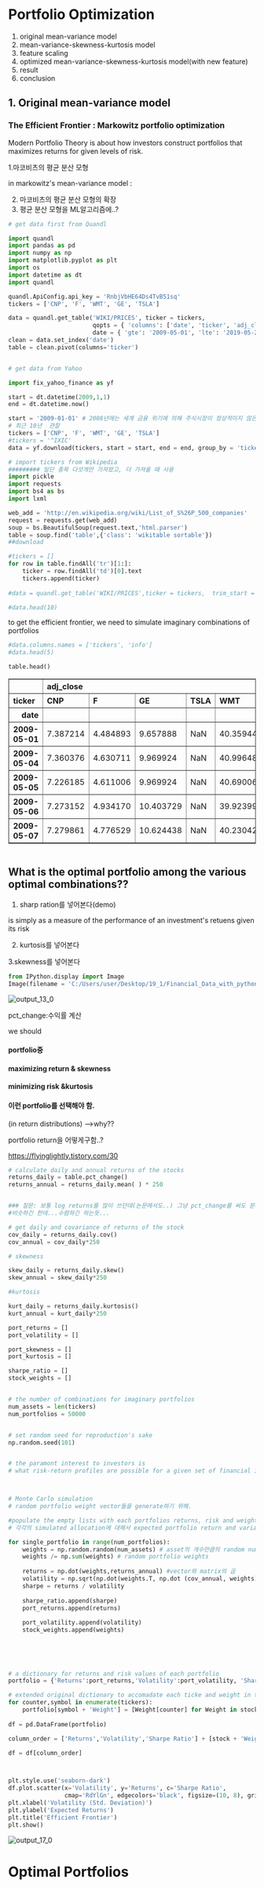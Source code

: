 
# Portfolio Optimization

1. original mean-variance model
2. mean-variance-skewness-kurtosis model
3. feature scaling
4. optimized mean-variance-skewness-kurtosis model(with new feature)
5. result
6. conclusion


## 1. Original mean-variance model
### The Efficient Frontier : Markowitz portfolio optimization 

Modern Portfolio Theory is about how investors construct portfolios that maximizes returns for given
levels of risk.


1.마코비츠의 평균 분산 모형

in markowitz's mean-variance model
: 


2. 마코비츠의 평균 분산 모형의 확장
3. 평균 분산 모형을 ML알고리즘에..?


```python
# get data first from Quandl

import quandl
import pandas as pd
import numpy as np
import matplotlib.pyplot as plt
import os
import datetime as dt
import quandl

quandl.ApiConfig.api_key = 'RnbjVbHE64Ds4TvB51sq'
tickers = ['CNP', 'F', 'WMT', 'GE', 'TSLA']

data = quandl.get_table('WIKI/PRICES', ticker = tickers,
                        qopts = { 'columns': ['date', 'ticker', 'adj_close'] },
                        date = { 'gte': '2009-05-01', 'lte': '2019-05-27' }, paginate=True)# 최근10년
clean = data.set_index('date')
table = clean.pivot(columns='ticker')
```


```python

```


```python
# get data from Yahoo

import fix_yahoo_finance as yf

start = dt.datetime(2009,1,1)
end = dt.datetime.now()

start = '2009-01-01' # 2008년에는 세계 금융 위기에 의해 주식시장이 정상적이지 않은 상태였으므로..
# 최근 10년  관찰
tickers = ['CNP', 'F', 'WMT', 'GE', 'TSLA']
#tickers = '^IXIC'
data = yf.download(tickers, start = start, end = end, group_by = 'tickers')

```


```python
# import tickers from Wikipedia
######### 일단 종목 다섯개만 가져왔고, 더 가져올 때 사용
import pickle
import requests
import bs4 as bs
import lxml

web_add = 'http://en.wikipedia.org/wiki/List_of_S%26P_500_companies'
request = requests.get(web_add)
soup = bs.BeautifulSoup(request.text,'html.parser')
table = soup.find('table',{'class': 'wikitable sortable'})
##download

#tickers = []
for row in table.findAll('tr')[1:]:
    ticker = row.findAll('td')[0].text
    tickers.append(ticker)
    
#data = quandl.get_table('WIKI/PRICES',ticker = tickers,  trim_start = start, trim_end = end,  authtoken = auth_tok)

```


```python
#data.head(10)
```

to get the efficient frontier, we need to simulate imaginary combinations of portfolios
 


```python
#data.columns.names = ['tickers', 'info']
#data.head(5)
```


```python
table.head()
```




<div>
<style scoped>
    .dataframe tbody tr th:only-of-type {
        vertical-align: middle;
    }

    .dataframe tbody tr th {
        vertical-align: top;
    }

    .dataframe thead tr th {
        text-align: left;
    }

    .dataframe thead tr:last-of-type th {
        text-align: right;
    }
</style>
<table border="1" class="dataframe">
  <thead>
    <tr>
      <th></th>
      <th colspan="5" halign="left">adj_close</th>
    </tr>
    <tr>
      <th>ticker</th>
      <th>CNP</th>
      <th>F</th>
      <th>GE</th>
      <th>TSLA</th>
      <th>WMT</th>
    </tr>
    <tr>
      <th>date</th>
      <th></th>
      <th></th>
      <th></th>
      <th></th>
      <th></th>
    </tr>
  </thead>
  <tbody>
    <tr>
      <th>2009-05-01</th>
      <td>7.387214</td>
      <td>4.484893</td>
      <td>9.657888</td>
      <td>NaN</td>
      <td>40.359445</td>
    </tr>
    <tr>
      <th>2009-05-04</th>
      <td>7.360376</td>
      <td>4.630711</td>
      <td>9.969924</td>
      <td>NaN</td>
      <td>40.996487</td>
    </tr>
    <tr>
      <th>2009-05-05</th>
      <td>7.226185</td>
      <td>4.611006</td>
      <td>9.969924</td>
      <td>NaN</td>
      <td>40.690062</td>
    </tr>
    <tr>
      <th>2009-05-06</th>
      <td>7.273152</td>
      <td>4.934170</td>
      <td>10.403729</td>
      <td>NaN</td>
      <td>39.923999</td>
    </tr>
    <tr>
      <th>2009-05-07</th>
      <td>7.279861</td>
      <td>4.776529</td>
      <td>10.624438</td>
      <td>NaN</td>
      <td>40.230424</td>
    </tr>
  </tbody>
</table>
</div>




```python

```

## What is the optimal portfolio among the various optimal combinations??

1. sharp ration를 넣어본다(demo) 

is simply as a measure of the performance of an investment's retuens given its risk

2. kurtosis를 넣어본다    

3.skewness를 넣어본다  






```python
from IPython.display import Image
Image(filename = 'C:/Users/user/Desktop/19_1/Financial_Data_with_python/sharp.jpeg')

```




![output_13_0](https://user-images.githubusercontent.com/41497195/58464521-cac8fa80-8170-11e9-9169-7e19739a04be.jpeg)



pct_change:수익률 계산

we should

#### portfolio중  
#### maximizing return & skewness  
#### minimizing risk &kurtosis  
#### 이런 portfolio를 선택해야 함.  

(in return distributions)
-->why??

portfolio return을 어떻게구함..?

https://flyinglightly.tistory.com/30



```python
# calculate daily and annual returns of the stocks
returns_daily = table.pct_change()
returns_annual = returns_daily.mean( ) * 250


### 질문: 보통 log returns를 많이 쓰던데(논문에서도..) 그냥 pct_change를 써도 문제가 안 발생할까??
#비슷하긴 한데...수렴하긴 하는듯...

# get daily and covariance of returns of the stock
cov_daily = returns_daily.cov()
cov_annual = cov_daily*250

# skewness

skew_daily = returns_daily.skew()
skew_annual = skew_daily*250

#kurtosis

kurt_daily = returns_daily.kurtosis()
kurt_annual = kurt_daily*250

port_returns = []
port_volatility = []

port_skewness = []
port_kurtosis = []

sharpe_ratio = []
stock_weights = []


# the number of combinations for imaginary portfolios
num_assets = len(tickers)
num_portfolios = 50000


# set random seed for reproduction's sake
np.random.seed(101)


# the paramont interest to investors is
# what risk-return profiles are possible for a given set of financial instruments, and their statistical characertistics.



# Monte Carlo simulation 
# random portfolio weight vector들을 generate하기 위해.

#populate the empty lists with each portfolios returns, risk and weights
# 각각의 simulated allocation에 대해서 expected portfolio return and variance를 도출(저장)

for single_portfolio in range(num_portfolios):
    weights = np.random.random(num_assets) # asset의 개수만큼의 random number 생성
    weights /= np.sum(weights) # random portfolio weights
    
    returns = np.dot(weights,returns_annual) #vector와 matrix의 곱
    volatility = np.sqrt(np.dot(weights.T, np.dot (cov_annual, weights)))
    sharpe = returns / volatility
    
    sharpe_ratio.append(sharpe)
    port_returns.append(returns)
    
    port_volatility.append(volatility)
    stock_weights.append(weights)
    
    
    
    
```


```python
# a dictionary for returns and risk values of each portfolio
portfolio = {'Returns':port_returns,'Volatility':port_volatility, 'Sharpe Ratio':sharpe_ratio}

# extended original dictionary to accomadate each ticke and weight in the portfolio
for counter,symbol in enumerate(tickers):
    portfolio[symbol + 'Weight'] = [Weight[counter] for Weight in stock_weights]
    
df = pd.DataFrame(portfolio)

column_order = ['Returns','Volatility','Sharpe Ratio'] + [stock + 'Weight' for stock in tickers]

df = df[column_order]




```


```python
plt.style.use('seaborn-dark')
df.plot.scatter(x='Volatility', y='Returns', c='Sharpe Ratio',
                cmap='RdYlGn', edgecolors='black', figsize=(10, 8), grid=True)
plt.xlabel('Volatility (Std. Deviation)')
plt.ylabel('Expected Returns')
plt.title('Efficient Frontier')
plt.show()
```


![output_17_0](https://user-images.githubusercontent.com/41497195/58464556-de746100-8170-11e9-8e65-a6df4c30353e.png)



# Optimal Portfolios



```python

```
